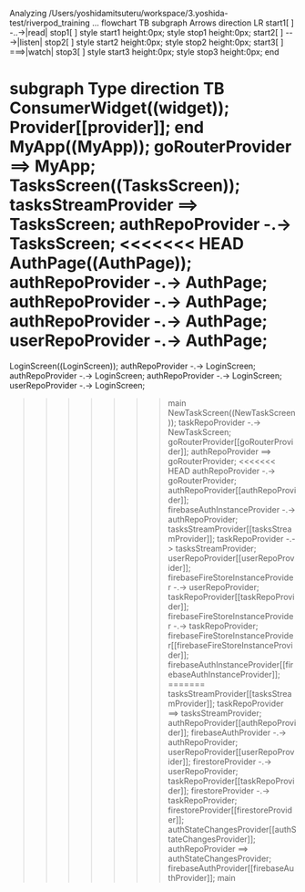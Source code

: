 Analyzing /Users/yoshidamitsuteru/workspace/3.yoshida-test/riverpod_training ...
flowchart TB
  subgraph Arrows
    direction LR
    start1[ ] -..->|read| stop1[ ]
    style start1 height:0px;
    style stop1 height:0px;
    start2[ ] --->|listen| stop2[ ]
    style start2 height:0px;
    style stop2 height:0px; 
    start3[ ] ===>|watch| stop3[ ]
    style start3 height:0px;
    style stop3 height:0px; 
  end

  subgraph Type
    direction TB
    ConsumerWidget((widget));
    Provider[[provider]];
  end
  MyApp((MyApp));
  goRouterProvider ==> MyApp;
  TasksScreen((TasksScreen));
  tasksStreamProvider ==> TasksScreen;
  authRepoProvider -.-> TasksScreen;
<<<<<<< HEAD
  AuthPage((AuthPage));
  authRepoProvider -.-> AuthPage;
  authRepoProvider -.-> AuthPage;
  authRepoProvider -.-> AuthPage;
  userRepoProvider -.-> AuthPage;
=======
  LoginScreen((LoginScreen));
  authRepoProvider -.-> LoginScreen;
  authRepoProvider -.-> LoginScreen;
  authRepoProvider -.-> LoginScreen;
  userRepoProvider -.-> LoginScreen;
>>>>>>> main
  NewTaskScreen((NewTaskScreen));
  taskRepoProvider -.-> NewTaskScreen;
  goRouterProvider[[goRouterProvider]];
  authRepoProvider ==> goRouterProvider;
<<<<<<< HEAD
  authRepoProvider -.-> goRouterProvider;
  authRepoProvider[[authRepoProvider]];
  firebaseAuthInstanceProvider -.-> authRepoProvider;
  tasksStreamProvider[[tasksStreamProvider]];
  taskRepoProvider -.-> tasksStreamProvider;
  userRepoProvider[[userRepoProvider]];
  firebaseFireStoreInstanceProvider -.-> userRepoProvider;
  taskRepoProvider[[taskRepoProvider]];
  firebaseFireStoreInstanceProvider -.-> taskRepoProvider;
  firebaseFireStoreInstanceProvider[[firebaseFireStoreInstanceProvider]];
  firebaseAuthInstanceProvider[[firebaseAuthInstanceProvider]];
=======
  tasksStreamProvider[[tasksStreamProvider]];
  taskRepoProvider ==> tasksStreamProvider;
  authRepoProvider[[authRepoProvider]];
  firebaseAuthProvider -.-> authRepoProvider;
  userRepoProvider[[userRepoProvider]];
  firestoreProvider -.-> userRepoProvider;
  taskRepoProvider[[taskRepoProvider]];
  firestoreProvider -.-> taskRepoProvider;
  firestoreProvider[[firestoreProvider]];
  authStateChangesProvider[[authStateChangesProvider]];
  authRepoProvider ==> authStateChangesProvider;
  firebaseAuthProvider[[firebaseAuthProvider]];
>>>>>>> main
